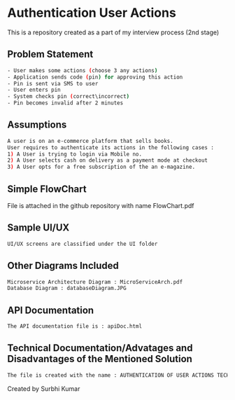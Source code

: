 # Authentication User Actions

This is a repository created as a part of my interview process (2nd stage)

## Problem Statement



```bash
- User makes some actions (choose 3 any actions)
- Application sends code (pin) for approving this action
- Pin is sent via SMS to user
- User enters pin
- System checks pin (correct\incorrect)
- Pin becomes invalid after 2 minutes 
```

## Assumptions



```bash
A user is on an e-commerce platform that sells books. 
User requires to authenticate its actions in the following cases :
1) A User is trying to login via Mobile no.
2) A User selects cash on delivery as a payment mode at checkout
3) A User opts for a free subscription of the an e-magazine.
```



## Simple FlowChart
File is attached in the github repository with name FlowChart.pdf

## Sample UI/UX

```bash
UI/UX screens are classified under the UI folder
```

## Other Diagrams Included
```bash
Microservice Architecture Diagram : MicroServiceArch.pdf
Database Diagram : databaseDiagram.JPG
```
## API Documentation
```bash
The API documentation file is : apiDoc.html
```
## Technical Documentation/Advatages and Disadvantages of the Mentioned Solution
```bash
The file is created with the name : AUTHENTICATION OF USER ACTIONS TECHNICAL DOC.docx 

```

Created by Surbhi Kumar
